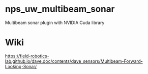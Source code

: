 # nps_uw_multibeam_sonar
Multibeam sonar plugin with NVIDIA Cuda library

# Wiki
https://field-robotics-lab.github.io/dave.doc/contents/dave_sensors/Multibeam-Forward-Looking-Sonar/
